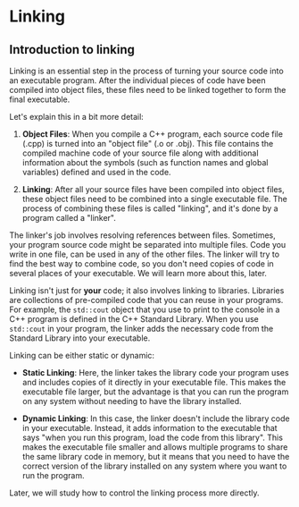 # Linking

## Introduction to linking
Linking is an essential step in the process of turning your source code into an executable program. After the individual pieces of code have been compiled into object files, these files need to be linked together to form the final executable.

Let's explain this in a bit more detail:

1. **Object Files**: When you compile a C++ program, each source code file (.cpp) is turned into an "object file" (.o or .obj). This file contains the compiled machine code of your source file along with additional information about the symbols (such as function names and global variables) defined and used in the code.

2. **Linking**: After all your source files have been compiled into object files, these object files need to be combined into a single executable file. The process of combining these files is called "linking", and it's done by a program called a "linker".

The linker's job involves resolving references between files. Sometimes, your program source code might be separated into multiple files. Code you write in one file, can be used in any of the other files. The linker will try to find the best way to combine code, so you don't need copies of code in several places of your executable. We will learn more about this, later.

Linking isn't just for **your** code; it also involves linking to libraries. Libraries are collections of pre-compiled code that you can reuse in your programs. For example, the `std::cout` object that you use to print to the console in a C++ program is defined in the C++ Standard Library. When you use `std::cout` in your program, the linker adds the necessary code from the Standard Library into your executable.

Linking can be either static or dynamic:

- **Static Linking**: Here, the linker takes the library code your program uses and includes copies of it directly in your executable file. This makes the executable file larger, but the advantage is that you can run the program on any system without needing to have the library installed.

- **Dynamic Linking**: In this case, the linker doesn't include the library code in your executable. Instead, it adds information to the executable that says "when you run this program, load the code from this library". This makes the executable file smaller and allows multiple programs to share the same library code in memory, but it means that you need to have the correct version of the library installed on any system where you want to run the program.

Later, we will study how to control the linking process more directly.